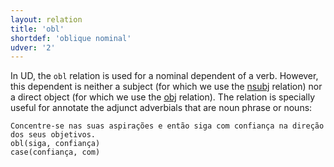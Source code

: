 ```yaml
---
layout: relation
title: 'obl'
shortdef: 'oblique nominal'
udver: '2'
---
```


In UD, the `obl` relation is used for a nominal dependent of a verb. 
However, this dependent is neither a subject (for which we use the [nsubj]() relation) nor a direct object (for which we use the [obj]() relation). The relation is specially useful for annotate the adjunct adverbials that are noun phrase or nouns:

~~~ sdparse
Concentre-se nas suas aspirações e então siga com confiança na direção dos seus objetivos.
obl(siga, confiança)
case(confiança, com)
~~~


<!-- Interlanguage links updated Út 9. května 2023, 20:04:27 CEST -->
